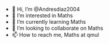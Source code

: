 - 👋 Hi, I’m @Andresdiaz2004
- 👀 I’m interested in Maths
- 🌱 I’m currently learning Maths
- 💞️ I’m looking to collaborate on Maths
- 📫 How to reach me, Maths at qmul

<!---
Andresdiaz2004/Andresdiaz2004 is a ✨ special ✨ repository because its `README.md` (this file) appears on your GitHub profile.
You can click the Preview link to take a look at your changes.
--->
